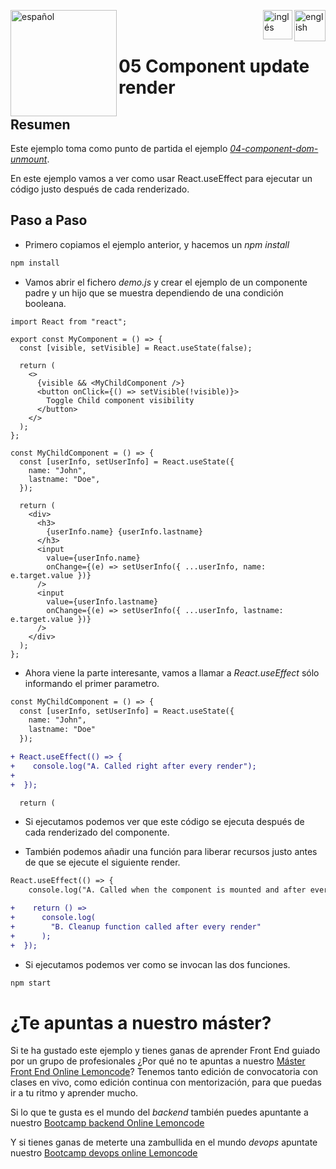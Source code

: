 [<img align="left" src="https://images.squarespace-cdn.com/content/v1/56cdb491a3360cdd18de5e16/1536155167931-3JJ7O74IM4QP88L0RQS9/3_200.png" alt="español" width="170"/>](https://lemoncode.net/) 


[<img align="right" src="https://upload.wikimedia.org/wikipedia/commons/thumb/7/7c/Spain_flag_icon.svg/1200px-Spain_flag_icon.svg.png" alt="english" width="50"/>](https://github.com/Lemoncode/react-hooks-by-example/blob/master/05-component-update-render/Readme_es.md)
[<img align="right" src="https://assets.stickpng.com/images/580b585b2edbce24c47b2836.png" alt="inglés" width="47"/>](https://github.com/Lemoncode/react-hooks-by-example/blob/master/05-component-update-render/Readme.md)
  
<br>
<br>

# 05 Component update render

## Resumen

Este ejemplo toma como punto de partida el ejemplo [_04-component-dom-unmount_](https://github.com/Lemoncode/react-hooks-by-example/blob/master/04-component_unmount/Readme.md).

En este ejemplo vamos a ver como usar React.useEffect para ejecutar
un código justo después de cada renderizado.

## Paso a Paso

- Primero copiamos el ejemplo anterior, y hacemos un _npm install_

```bash
npm install
```

- Vamos abrir el fichero _demo.js_ y crear el ejemplo de un componente
  padre y un hijo que se muestra dependiendo de una condición booleana.

```tsx
import React from "react";

export const MyComponent = () => {
  const [visible, setVisible] = React.useState(false);

  return (
    <>
      {visible && <MyChildComponent />}
      <button onClick={() => setVisible(!visible)}>
        Toggle Child component visibility
      </button>
    </>
  );
};

const MyChildComponent = () => {
  const [userInfo, setUserInfo] = React.useState({
    name: "John",
    lastname: "Doe",
  });

  return (
    <div>
      <h3>
        {userInfo.name} {userInfo.lastname}
      </h3>
      <input
        value={userInfo.name}
        onChange={(e) => setUserInfo({ ...userInfo, name: e.target.value })}
      />
      <input
        value={userInfo.lastname}
        onChange={(e) => setUserInfo({ ...userInfo, lastname: e.target.value })}
      />
    </div>
  );
};
```

- Ahora viene la parte interesante, vamos a llamar a _React.useEffect_ sólo
  informando el primer parametro.

```diff
const MyChildComponent = () => {
  const [userInfo, setUserInfo] = React.useState({
    name: "John",
    lastname: "Doe"
  });

+ React.useEffect(() => {
+    console.log("A. Called right after every render");
+
+  });

  return (
```

- Si ejecutamos podemos ver que este código se ejecuta después de cada renderizado del componente.

- También podemos añadir una función para liberar recursos justo antes de que se ejecute el siguiente render.

```diff
React.useEffect(() => {
    console.log("A. Called when the component is mounted and after every render");

+    return () =>
+      console.log(
+        "B. Cleanup function called after every render"
+      );
+  });
```

- Si ejecutamos podemos ver como se invocan las dos funciones.

```bash
npm start
```

# ¿Te apuntas a nuestro máster?

Si te ha gustado este ejemplo y tienes ganas de aprender Front End
guiado por un grupo de profesionales ¿Por qué no te apuntas a
nuestro [Máster Front End Online Lemoncode](https://lemoncode.net/master-frontend#inicio-banner)? Tenemos tanto edición de convocatoria
con clases en vivo, como edición continua con mentorización, para
que puedas ir a tu ritmo y aprender mucho.

Si lo que te gusta es el mundo del _backend_ también puedes apuntante a nuestro [Bootcamp backend Online Lemoncode](https://lemoncode.net/bootcamp-backend#bootcamp-backend/inicio)

Y si tienes ganas de meterte una zambullida en el mundo _devops_
apuntate nuestro [Bootcamp devops online Lemoncode](https://lemoncode.net/bootcamp-devops#bootcamp-devops/inicio)
